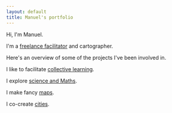 ```yaml
---
layout: default
title: Manuel's portfolio
---
```


Hi, I'm Manuel.

I'm a <a href="/index" class="internal">freelance facilitator</a> and cartographer.

Here's an overview of some of the projects I've been involved in.

<div class="focus" markdown="1">

I like to facilitate <a href="/collective" class="internal">collective learning</a>.

I explore <a href="/science" class="internal">science and Maths</a>.

I make fancy <a href="/maps" class="internal">maps</a>.

I co-create <a href="/urban" class="internal">cities</a>.

</div>